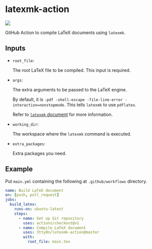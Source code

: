 # latexmk-action

![](https://github.com/3tty0n/latexmk-action/workflows/Testing%20Github%20Action/badge.svg)

GitHub Action to compile LaTeX documents using `latexmk`.

## Inputs

* `root_file`:

    The root LaTeX file to be compiled. This input is required.

* `args`:

    The extra arguments to be passed to the LaTeX engine.

    By default, it is `-pdf -shell-escape -file-line-error -interaction=nonstopmode`.
    This tells `latexmk` to use `pdflatex`.

    Refer to [`latexmk` document](http://texdoc.net/texmf-dist/doc/support/latexmk/latexmk.pdf) for more information.

* `working_dir`:

    The workspace where the `latexmk` command is executed.

* `extra_packages`:

    Extra packages you need.

## Example

Put `main.yml` containing the following at `.github/workflows` directory.

```yml
name: Build LaTeX document
on: [push, pull_request]
jobs:
  build_latex:
    runs-on: ubuntu-latest
    steps:
      - name: Set up Git repository
        uses: actions/checkout@v1
      - name: Compile LaTeX document
        uses: 3tty0n/latexmk-action@master
        with:
          root_file: main.tex
```
